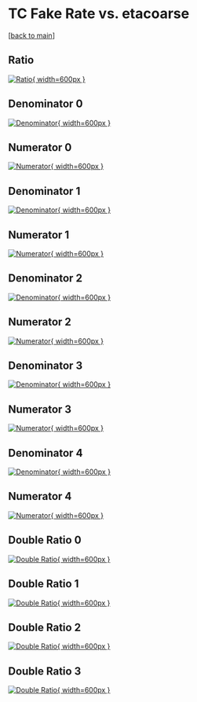 # TC Fake Rate vs. etacoarse

[[back to main](./)]



## Ratio

[![Ratio](../mtv/var/TC_fakerate_etacoarse.png){ width=600px }](../mtv/var/TC_fakerate_etacoarse.pdf)

## Denominator 0

[![Denominator](../mtv/den/TC_fakerate_etacoarse_den0.png){ width=600px }](../mtv/den/TC_fakerate_etacoarse_den0.pdf)

## Numerator 0

[![Numerator](../mtv/num/TC_fakerate_etacoarse_num0.png){ width=600px }](../mtv/num/TC_fakerate_etacoarse_num0.pdf)

## Denominator 1

[![Denominator](../mtv/den/TC_fakerate_etacoarse_den1.png){ width=600px }](../mtv/den/TC_fakerate_etacoarse_den1.pdf)

## Numerator 1

[![Numerator](../mtv/num/TC_fakerate_etacoarse_num1.png){ width=600px }](../mtv/num/TC_fakerate_etacoarse_num1.pdf)

## Denominator 2

[![Denominator](../mtv/den/TC_fakerate_etacoarse_den2.png){ width=600px }](../mtv/den/TC_fakerate_etacoarse_den2.pdf)

## Numerator 2

[![Numerator](../mtv/num/TC_fakerate_etacoarse_num2.png){ width=600px }](../mtv/num/TC_fakerate_etacoarse_num2.pdf)

## Denominator 3

[![Denominator](../mtv/den/TC_fakerate_etacoarse_den3.png){ width=600px }](../mtv/den/TC_fakerate_etacoarse_den3.pdf)

## Numerator 3

[![Numerator](../mtv/num/TC_fakerate_etacoarse_num3.png){ width=600px }](../mtv/num/TC_fakerate_etacoarse_num3.pdf)

## Denominator 4

[![Denominator](../mtv/den/TC_fakerate_etacoarse_den4.png){ width=600px }](../mtv/den/TC_fakerate_etacoarse_den4.pdf)

## Numerator 4

[![Numerator](../mtv/num/TC_fakerate_etacoarse_num4.png){ width=600px }](../mtv/num/TC_fakerate_etacoarse_num4.pdf)

## Double Ratio 0

[![Double Ratio](../mtv/ratio/TC_fakerate_etacoarse_ratio0.png){ width=600px }](../mtv/ratio/TC_fakerate_etacoarse_ratio0.pdf)

## Double Ratio 1

[![Double Ratio](../mtv/ratio/TC_fakerate_etacoarse_ratio1.png){ width=600px }](../mtv/ratio/TC_fakerate_etacoarse_ratio1.pdf)

## Double Ratio 2

[![Double Ratio](../mtv/ratio/TC_fakerate_etacoarse_ratio2.png){ width=600px }](../mtv/ratio/TC_fakerate_etacoarse_ratio2.pdf)

## Double Ratio 3

[![Double Ratio](../mtv/ratio/TC_fakerate_etacoarse_ratio3.png){ width=600px }](../mtv/ratio/TC_fakerate_etacoarse_ratio3.pdf)

